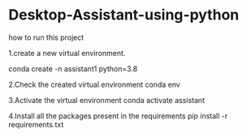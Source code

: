 # Desktop-Assistant-using-python

how to run this project

1.create a new virtual environment.

conda create -n assistant1 python=3.8

2.Check the created virtual environment
conda env

3.Activate the virtual environment
conda activate assistant

4.Install all the packages present in the requirements
pip install -r requirements.txt